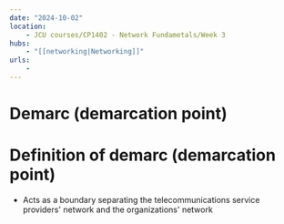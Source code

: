 ```yaml
---
date: "2024-10-02"
location: 
    - JCU courses/CP1402 - Network Fundametals/Week 3
hubs: 
    - "[[networking|Networking]]"
urls:
    - 
---
```


# Demarc (demarcation point)
# Definition of demarc (demarcation point)
+ Acts as a boundary separating the telecommunications service providers' network and the organizations' network
